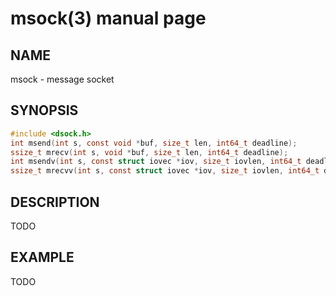 # msock(3) manual page

## NAME

msock - message socket

## SYNOPSIS

```c
#include <dsock.h>
int msend(int s, const void *buf, size_t len, int64_t deadline);
ssize_t mrecv(int s, void *buf, size_t len, int64_t deadline);
int msendv(int s, const struct iovec *iov, size_t iovlen, int64_t deadline);
ssize_t mrecvv(int s, const struct iovec *iov, size_t iovlen, int64_t deadline);
```

## DESCRIPTION

TODO

## EXAMPLE

TODO

